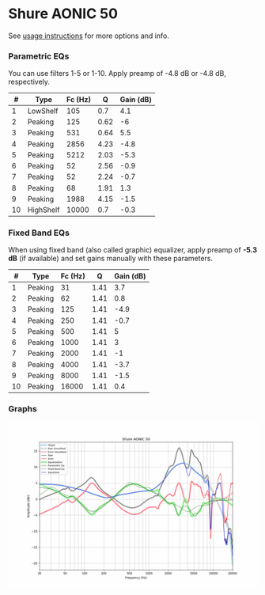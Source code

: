 # Shure AONIC 50
See [usage instructions](https://github.com/jaakkopasanen/AutoEq#usage) for more options and info.

### Parametric EQs
You can use filters 1-5 or 1-10. Apply preamp of -4.8 dB or -4.8 dB, respectively.

|   # | Type      |   Fc (Hz) |    Q |   Gain (dB) |
|-----|-----------|-----------|------|-------------|
|   1 | LowShelf  |       105 | 0.7  |         4.1 |
|   2 | Peaking   |       125 | 0.62 |        -6   |
|   3 | Peaking   |       531 | 0.64 |         5.5 |
|   4 | Peaking   |      2856 | 4.23 |        -4.8 |
|   5 | Peaking   |      5212 | 2.03 |        -5.3 |
|   6 | Peaking   |        52 | 2.56 |        -0.9 |
|   7 | Peaking   |        52 | 2.24 |        -0.7 |
|   8 | Peaking   |        68 | 1.91 |         1.3 |
|   9 | Peaking   |      1988 | 4.15 |        -1.5 |
|  10 | HighShelf |     10000 | 0.7  |        -0.3 |

### Fixed Band EQs
When using fixed band (also called graphic) equalizer, apply preamp of **-5.3 dB** (if available) and set gains manually with these parameters.

|   # | Type    |   Fc (Hz) |    Q |   Gain (dB) |
|-----|---------|-----------|------|-------------|
|   1 | Peaking |        31 | 1.41 |         3.7 |
|   2 | Peaking |        62 | 1.41 |         0.8 |
|   3 | Peaking |       125 | 1.41 |        -4.9 |
|   4 | Peaking |       250 | 1.41 |        -0.7 |
|   5 | Peaking |       500 | 1.41 |         5   |
|   6 | Peaking |      1000 | 1.41 |         3   |
|   7 | Peaking |      2000 | 1.41 |        -1   |
|   8 | Peaking |      4000 | 1.41 |        -3.7 |
|   9 | Peaking |      8000 | 1.41 |        -1.5 |
|  10 | Peaking |     16000 | 1.41 |         0.4 |

### Graphs
![](./Shure%20AONIC%2050.png)
